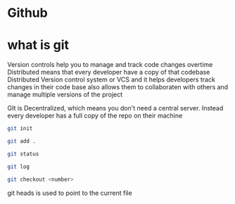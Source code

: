 # Github

# what is git

Version controls help you to manage and track code changes overtime
Distributed means that every developer have a copy of that codebase
Distributed Version control system or VCS and it helps developers track changes in their code base also allows them to collaboraten with others and manage multiple versions of the project

GIt is Decentralized, which means you don't need a central server. Instead every developer has a full copy of the repo on their machine

<!-- Tracking files & making commits -->

```sh
git init

git add .

git status

git log

git checkout <number>
```

<!-- HEAD -->

git heads is used to point to the current file
